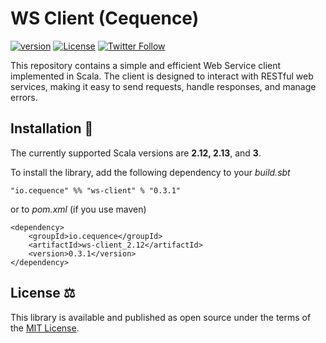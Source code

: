 # WS Client (Cequence)
[![version](https://img.shields.io/badge/version-0.3.0-green.svg)](https://cequence.io) [![License](https://img.shields.io/badge/License-MIT-lightgrey.svg)](https://opensource.org/licenses/MIT) [![Twitter Follow](https://img.shields.io/twitter/follow/cequence_io?style=social)](https://twitter.com/0xbnd)

This repository contains a simple and efficient Web Service client implemented in Scala. The client is designed to interact with RESTful web services, making it easy to send requests, handle responses, and manage errors.

## Installation 🚀

The currently supported Scala versions are **2.12, 2.13**, and **3**.

To install the library, add the following dependency to your *build.sbt*

```
"io.cequence" %% "ws-client" % "0.3.1"
```

or to *pom.xml* (if you use maven)

```
<dependency>
    <groupId>io.cequence</groupId>
    <artifactId>ws-client_2.12</artifactId>
    <version>0.3.1</version>
</dependency>
```

## License ⚖️

This library is available and published as open source under the terms of the [MIT License](https://opensource.org/licenses/MIT).